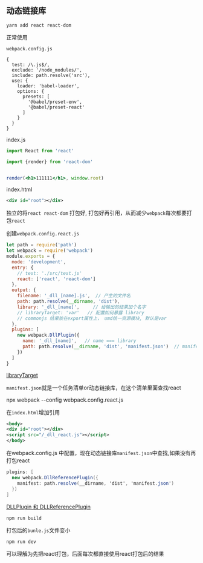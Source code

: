 ## 动态链接库

```
yarn add react react-dom
```

正常使用

```
webpack.config.js
```

```
{
  test: /\.js$/,
  exclude: '/node_modules/',
  include: path.resolve('src'),
  use: {
    loader: 'babel-loader',
    options: {
      presets: [
        '@babel/preset-env',
        '@babel/preset-react'
      ]
    }
  }
}
```

index.js

```jsx
import React from 'react'

import {render} from 'react-dom'


render(<h1>111111</h1>, window.root)
```

index.html

```xml
<div id="root"></div>
```

独立的将`react react-dom` 打包好, 打包好再引用，从而减少`webpack`每次都要打包`react`



创建`webpack.config.react.js`

```js
let path = require('path')
let webpack = require('webpack')
module.exports = {
  mode: 'development',
  entry: {
    // test: './src/test.js'
    react: ['react', 'react-dom']
  },
  output: {
    filename: '_dll_[name].js',  // 产生的文件名
    path: path.resolve(__dirname, 'dist'),
    library: '_dll_[name]',     // 给输出的结果加个名字
    // libraryTarget: 'var'   // 配置如何暴露 library
    // commonjs 结果放在export属性上， umd统一资源模块, 默认是var
  },
  plugins: [
    new webpack.DllPlugin({
      name: '_dll_[name]',   // name === library
      path: path.resolve(__dirname, 'dist', 'manifest.json')  // manifest.json 定义了各个模块的路径
    })
  ]
}
```

[libraryTarget](https://links.jianshu.com/go?to=https%3A%2F%2Fwebpack.docschina.org%2Fconfiguration%2Foutput%2F%23%E6%9A%B4%E9%9C%B2%E4%B8%BA%E4%B8%80%E4%B8%AA%E5%8F%98%E9%87%8F)

`manifest.json`就是一个任务清单or动态链接库，在这个清单里面查找react

npx webpack --config webpack.config.react.js

在`index.html`增加引用

```xml
<body>
<div id="root"></div>
<script src="/_dll_react.js"></script>
</body>
```

在webpack.config.js 中配置，现在动态链接库`manifest.json`中查找,如果没有再打包react

```csharp
plugins: [
  new webpack.DllReferencePlugin({
    manifest: path.resolve(__dirname, 'dist', 'manifest.json')
  })
]
```

[
DLLPlugin 和 DLLReferencePlugin](https://links.jianshu.com/go?to=https%3A%2F%2Fwebpack.docschina.org%2Fplugins%2Fdll-plugin%2F%23src%2Fcomponents%2FSidebar%2FSidebar.jsx)

```
npm run build
```

打包后的`bunle.js`文件变小

```
npm run dev
```

可以理解为先把react打包，后面每次都直接使用react打包后的结果